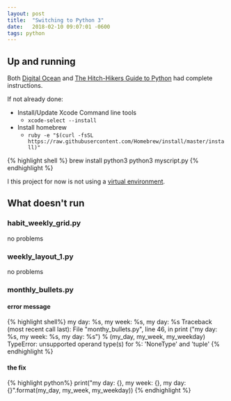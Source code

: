 ```yaml
---
layout: post
title:  "Switching to Python 3"
date:   2018-02-10 09:07:01 -0600
tags: python
---
```


## Up and running

Both [Digital Ocean](https://www.digitalocean.com/community/tutorials/how-to-install-python-3-and-set-up-a-local-programming-environment-on-macos) and [The Hitch-Hikers Guide to Python](http://docs.python-guide.org/en/latest/starting/install3/osx/) had complete instructions.

If not already done:

- Install/Update Xcode Command line tools
  - `xcode-select --install`
- Install homebrew
  - `ruby -e "$(curl -fsSL https://raw.githubusercontent.com/Homebrew/install/master/install)"`

{% highlight shell %}
brew install python3
python3 myscript.py
{% endhighlight %}

I this project for now is not using a [virtual environment](http://docs.python-guide.org/en/latest/dev/virtualenvs/#virtualenvironments-ref).

## What doesn't run

### habit_weekly_grid.py
no problems

### weekly_layout_1.py
no problems

### monthly_bullets.py

#### error message

{% highlight shell%}
my day: %s, my week: %s, my day: %s
Traceback (most recent call last):
  File "monthy_bullets.py", line 46, in <module>
    print ("my day: %s, my week: %s, my day: %s") % (my_day, my_week, my_weekday)
TypeError: unsupported operand type(s) for %: 'NoneType' and 'tuple'
{% endhighlight %}

#### the fix
{% highlight python%}
    print("my day: {}, my week: {}, my day: {}".format(my_day, my_week, my_weekday))
{% endhighlight %}
